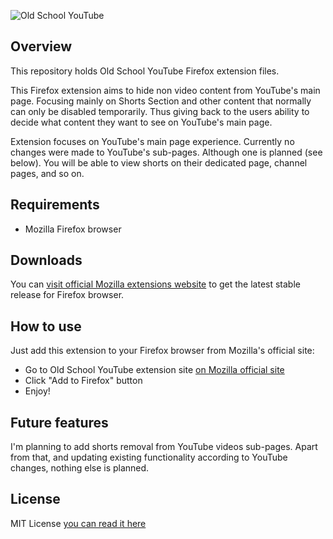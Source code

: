 ![Old School YouTube](./icons/appico.svg)

## Overview

This repository holds Old School YouTube Firefox extension files.

This Firefox extension aims to hide non video content from YouTube's main page. Focusing mainly on Shorts Section and other content that normally can only be disabled temporarily. Thus giving back to the users ability to decide what content they want to see on YouTube's main page.

Extension focuses on YouTube's main page experience. Currently no changes were made to YouTube's sub-pages. Although one is planned (see below). You will be able to view shorts on their dedicated page, channel pages, and so on.

## Requirements

- Mozilla Firefox browser

## Downloads

You can [visit official Mozilla extensions website](https://addons.mozilla.org/en-US/firefox/extensions/) to get the latest stable release for Firefox browser.

## How to use

Just add this extension to your Firefox browser from Mozilla's official site:
- Go to Old School YouTube extension site [on Mozilla official site](https://addons.mozilla.org/en-US/firefox/extensions/)
- Click "Add to Firefox" button
- Enjoy!

## Future features

I'm planning to add shorts removal from YouTube videos sub-pages. Apart from that, and updating existing functionality according to YouTube changes, nothing else is planned.

## License

MIT License [you can read it here](https://github.com/OstrowskiDev/old-school-youtube/blob/main/LICENSE.txt)